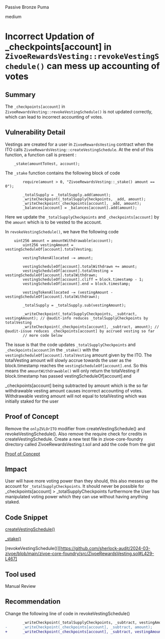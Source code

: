 Passive Bronze Puma

medium

# Incorrect Updation of _checkpoints[account] in `ZivoeRewardsVesting::revokeVestingSchedule()` can mess up accounting of votes

## Summary 

The `_checkpoints[account]` in `ZivoeRewardsVesting::revokeVestingSchedule()` is not updated correctly, which can lead to incorrect accounting of votes. 

## Vulnerability Detail

Vestings are created for a user in `ZivoeRewardsVesting` contract when the ITO calls `ZivoeRewardsVesting::createVestingSchedule`. At the end of this function, a function call is present : 

```solidity
    _stake(amountToVest, account);
```

The `_stake` function contains the following block of code

```solidity
        require(amount > 0, "ZivoeRewardsVesting::_stake() amount == 0");

        _totalSupply = _totalSupply.add(amount);
        _writeCheckpoint(_totalSupplyCheckpoints, _add, amount);
        _writeCheckpoint(_checkpoints[account], _add, amount);
        _balances[account] = _balances[account].add(amount);
```

Here we update the `_totalSupplyCheckpoints` and `_checkpoints[account]` by the `amount` which is to be vested to the account.

In `revokeVestingSchedule()`, we have the following code

```solidity
    uint256 amount = amountWithdrawable(account);
        uint256 vestingAmount = vestingScheduleOf[account].totalVesting;

        vestingTokenAllocated -= amount;

        vestingScheduleOf[account].totalWithdrawn += amount;
        vestingScheduleOf[account].totalVesting = vestingScheduleOf[account].totalWithdrawn;
        vestingScheduleOf[account].cliff = block.timestamp - 1;
        vestingScheduleOf[account].end = block.timestamp;

        vestingTokenAllocated -= (vestingAmount - vestingScheduleOf[account].totalWithdrawn);

        _totalSupply = _totalSupply.sub(vestingAmount);

        _writeCheckpoint(_totalSupplyCheckpoints, _subtract, vestingAmount); // @audit-info reduces _totalSupplyCheckpoints by totalVesting
        _writeCheckpoint(_checkpoints[account], _subtract, amount); // @audit-issue reduces _checkpoints[account] by accrued vesting so far
        // more code below
```

The issue is that the code updates `_totalSupplyCheckpoints` and `_checkpoints[account]`in the `_stake()` with the `vestingScheduleOf[account].totalVesting` amount given by the ITO. The totalVesting amount will slowly accrue towards the user as the block.timestamp reaches the `vestingScheduleOf[account].end`. So this means the `amountWithdrawable()` will only return the totalVesting if block.timestamp has passed vestingScheduleOf[account].end 

_checkpoints[account] being subtracted by amount which is the so far withdrawable vesting amount causes incorrect accounting of votes. Withdrawable vesting amount will not equal to totalVesting which was initially staked for the user

## Proof of Concept

Remove the `onlyZVLOrITO` modifier from createVestingSchedule() and revokeVestingSchedule(). Also remove the require check for credits in createVestingSchedule. 
Create a new test file in zivoe-core-foundry directory called ZivoeRewardsVesting.t.sol and add the code from the gist

[Proof of Concept](https://gist.github.com/omar-ahsan/9a925f2db5b45fa9d7e6bf813ff88d34)

## Impact

User will have more voting power than they should, this also messes up the account for `_totalSupplyCheckpoints`. It should never be possible for _checkpoints[account] > _totalSupplyCheckpoints furthermore the User has manipulated voting power which they can use without having anything staked.

## Code Snippet

[createVestingSchedule()](https://github.com/sherlock-audit/2024-03-zivoe/blob/main/zivoe-core-foundry/src/ZivoeRewardsVesting.sol#L381-L425)

[_stake()](https://github.com/sherlock-audit/2024-03-zivoe/blob/main/zivoe-core-foundry/src/ZivoeRewardsVesting.sol#L473-L481)

[revokeVestingSchedule()][https://github.com/sherlock-audit/2024-03-zivoe/blob/main/zivoe-core-foundry/src/ZivoeRewardsVesting.sol#L429-L467]

## Tool used

Manual Review

## Recommendation

Change the following line of code in revokeVestingSchedule()

```diff
        _writeCheckpoint(_totalSupplyCheckpoints, _subtract, vestingAmount);
-       _writeCheckpoint(_checkpoints[account], _subtract, amount);
+       _writeCheckpoint(_checkpoints[account], _subtract, vestingAmount);
```
